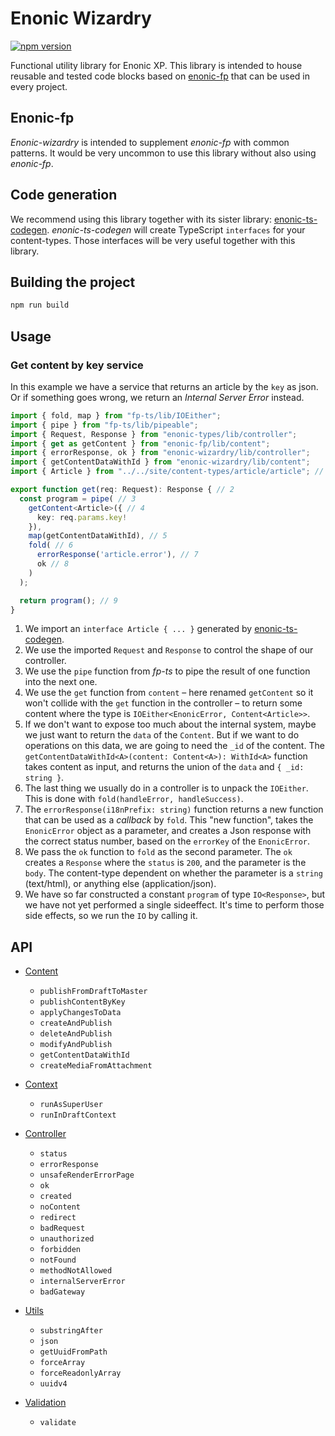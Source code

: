 # Enonic Wizardry

[![npm version](https://badge.fury.io/js/enonic-wizardry.svg)](https://badge.fury.io/js/enonic-wizardry)

Functional utility library for Enonic XP. This library is intended to house reusable and tested code blocks based on [enonic-fp](https://github.com/ItemConsulting/enonic-fp) that can be used in every project.

## Enonic-fp

*Enonic-wizardry* is intended to supplement *enonic-fp* with common patterns. It would be very uncommon to use this library without also using *enonic-fp*.

## Code generation

We recommend using this library together with its sister library: [enonic-ts-codegen](https://github.com/ItemConsulting/enonic-ts-codegen). *enonic-ts-codegen* will create TypeScript `interfaces` for your content-types. Those interfaces will be very useful together with this library.

## Building the project

```bash
npm run build
```

## Usage

### Get content by key service

In this example we have a service that returns an article by the `key` as json. Or if something goes wrong, we return 
an _Internal Server Error_ instead.

```typescript
import { fold, map } from "fp-ts/lib/IOEither";
import { pipe } from "fp-ts/lib/pipeable";
import { Request, Response } from "enonic-types/lib/controller";
import { get as getContent } from "enonic-fp/lib/content";
import { errorResponse, ok } from "enonic-wizardry/lib/controller";
import { getContentDataWithId } from "enonic-wizardry/lib/content";
import { Article } from "../../site/content-types/article/article"; // 1

export function get(req: Request): Response { // 2
  const program = pipe( // 3
    getContent<Article>({ // 4
      key: req.params.key!
    }),
    map(getContentDataWithId), // 5
    fold( // 6
      errorResponse('article.error'), // 7
      ok // 8
    )
  );

  return program(); // 9
}
```

 1. We import an `interface Article { ... }` generated by [enonic-ts-codegen](https://github.com/ItemConsulting/enonic-ts-codegen).
 2. We use the imported `Request` and `Response` to control the shape of our controller.
 3. We use the `pipe` function from *fp-ts* to pipe the result of one function into the next one.
 4. We use the `get` function from `content` – here renamed `getContent` so it won't collide with the `get` function in the controller – to return some content where the type is `IOEither<EnonicError, Content<Article>>`.
 5. If we don't want to expose too much about the internal system, maybe we just want to return the `data` of the `Content`. But if we want to do operations on this data, we are going to need the `_id` of the content. The `getContentDataWithId<A>(content: Content<A>): WithId<A>` function takes content as input, and returns the union of the `data` and `{ _id: string }`.
 6. The last thing we usually do in a controller is to unpack the `IOEither`. This is done with `fold(handleError, handleSuccess)`.
 7. The `errorResponse(i18nPrefix: string)` function returns a new function that can be used as a _callback_ by `fold`. This "new function", takes the `EnonicError` object as a parameter, and creates a Json response with the correct status number, based on the `errorKey` of the `EnonicError`. 
 8. We pass the `ok` function to `fold` as the second parameter. The `ok` creates a `Response` where the `status` is `200`, and the parameter is the `body`. The content-type dependent on whether the parameter is a `string` (text/html), or anything else (application/json).
 9. We have so far constructed a constant `program` of type `IO<Response>`, but we have not yet performed a single sideeffect. It's time to perform those side effects, so we run the `IO` by calling it.

## API

 * [Content](./src/content.ts)
   * `publishFromDraftToMaster`
   * `publishContentByKey`
   * `applyChangesToData`
   * `createAndPublish`
   * `deleteAndPublish`
   * `modifyAndPublish`
   * `getContentDataWithId`
   * `createMediaFromAttachment`
   
 * [Context](./src/context.ts)
   * `runAsSuperUser`
   * `runInDraftContext`
   
 * [Controller](./src/controller.ts)
   * `status`
   * `errorResponse`
   * `unsafeRenderErrorPage`
   * `ok`
   * `created`
   * `noContent`
   * `redirect`
   * `badRequest`
   * `unauthorized`
   * `forbidden`
   * `notFound`
   * `methodNotAllowed`
   * `internalServerError`
   * `badGateway`
   
 * [Utils](src/array.ts)
   * `substringAfter`
   * `json`
   * `getUuidFromPath`
   * `forceArray`
   * `forceReadonlyArray`
   * `uuidv4`
   
 * [Validation](./src/validation.ts)
   * `validate`
